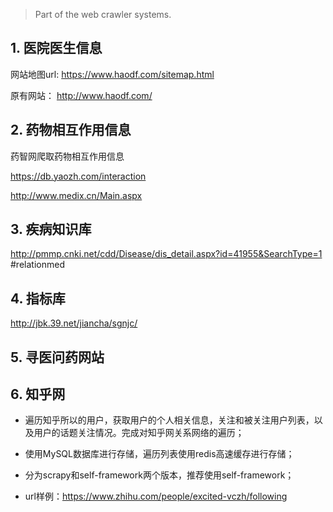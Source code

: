> Part of the web crawler systems.

## 1. 医院医生信息

网站地图url: https://www.haodf.com/sitemap.html

原有网站： http://www.haodf.com/

## 2. 药物相互作用信息
药智网爬取药物相互作用信息

https://db.yaozh.com/interaction

http://www.medix.cn/Main.aspx

## 3. 疾病知识库

http://pmmp.cnki.net/cdd/Disease/dis_detail.aspx?id=41955&SearchType=1 #relationmed


## 4. 指标库

http://jbk.39.net/jiancha/sgnjc/

## 5. 寻医问药网站


## 6. 知乎网

- 遍历知乎所以的用户，获取用户的个人相关信息，关注和被关注用户列表，以及用户的话题关注情况。完成对知乎网关系网络的遍历；

- 使用MySQL数据库进行存储，遍历列表使用redis高速缓存进行存储；

- 分为scrapy和self-framework两个版本，推荐使用self-framework；

- url样例：https://www.zhihu.com/people/excited-vczh/following